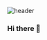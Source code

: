 ![header](https://capsule-render.vercel.app/api?type=waving&color=auto&height=200&section=header&text=Happy%20coding%20🥳&fontSize=50)

### Hi there 👋

<!--
**SteveMKim2503/SteveMKim2503** is a ✨ _special_ ✨ repository because its `README.md` (this file) appears on your GitHub profile.

Here are some ideas to get you started:

- 🔭 I’m currently working on ...
- 🌱 I’m currently learning ...
- 👯 I’m looking to collaborate on ...
- 🤔 I’m looking for help with ...
- 💬 Ask me about ...
- 📫 How to reach me: ...
- 😄 Pronouns: ...
- ⚡ Fun fact: ...
-->
